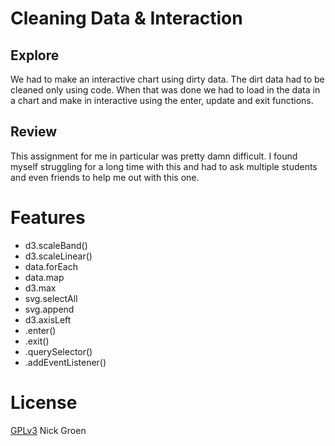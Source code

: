 # Cleaning Data & Interaction

## Explore

We had to make an interactive chart using dirty data. The dirt data had to be cleaned only using code.
When that was done we had to load in the data in a chart and make in interactive using the enter, update and exit functions. 


## Review

This assignment for me in particular was pretty damn difficult. I found myself struggling for a long time with this and had to ask multiple students and even friends to help me out with this one.


# Features

* d3.scaleBand()
* d3.scaleLinear()
* data.forEach
* data.map
* d3.max
* svg.selectAll
* svg.append
* d3.axisLeft
* .enter()
* .exit()
* .querySelector()
* .addEventListener()




# License

[GPLv3](https://www.gnu.org/licenses/gpl-3.0.nl.html) Nick Groen
